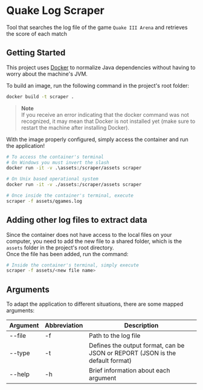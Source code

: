 # Quake Log Scraper
Tool that searches the log file of the game `Quake III Arena` and retrieves the score of each match 

## Getting Started
This project uses [Docker](https://www.docker.com/) to normalize Java dependencies without having to worry about
the machine's JVM.

To build an image, run the following command in the project's root folder:
```bash
docker build -t scraper .
```
> **Note**<br>
> If you receive an error indicating that the docker command was not recognized, it may mean that Docker is not installed 
> yet (make sure to restart the machine after installing Docker).

With the image properly configured, simply access the container and run the application!
```bash
# To access the container's terminal
# On Windows you must invert the slash 
docker run -it -v .\assets:/scraper/assets scraper

# On Unix based operational system
docker run -it -v ./assets:/scraper/assets scraper

# Once inside the container's terminal, execute
scraper -f assets/qgames.log
```

## Adding other log files to extract data

Since the container does not have access to the local files on your computer, you need to add the new file
to a shared folder, which is the `assets` folder in the project's root directory.<br>
Once the file has been added, run the command:
```bash
# Inside the container's terminal, simply execute
scraper -f assets/<new file name>
```

## Arguments

To adapt the application to different situations, there are some mapped arguments:

| Argument | Abbreviation | Description                                                                   |
|----------|--------------|-------------------------------------------------------------------------------|
| --file   | -f           | Path to the log file                                                          |
| --type   | -t           | Defines the output format, can be JSON or REPORT (JSON is the default format) |
| --help   | -h           | Brief information about each argument                                         |
